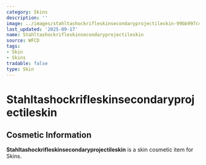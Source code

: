 ```yaml
---
category: Skins
description: ''
image: ../images/stahltashockrifleskinsecondaryprojectileskin-99bb997c42.png
last_updated: '2025-09-17'
name: Stahltashockrifleskinsecondaryprojectileskin
source: WFCD
tags:
- Skin
- Skins
tradable: false
type: Skin
---
```


# Stahltashockrifleskinsecondaryprojectileskin

## Cosmetic Information

**Stahltashockrifleskinsecondaryprojectileskin** is a skin cosmetic item for Skins.

